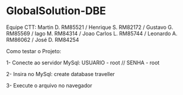 # GlobalSolution-DBE


Equipe CTT:
Martin D. RM85521 / Henrique S. RM82172 / Gustavo G. RM85569 / Iago M. RM84314 / Joao Carlos L. RM85744 / Leonardo A. RM86062 / José D. RM84254

Como testar o Projeto:

1- Conecte ao servidor MySql: USUARIO - root // SENHA - root

2- Insira no MySql: create database traveller

3- Execute o arquivo no navegador
